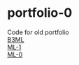 # portfolio-0
Code for old portfolio 
<br>
[B3ML](https://shorturl.at/x9suq)
<br>
[ML-1](https://chatgpt.com/share/6730ecb5-6fc8-8004-8b29-61616b264383)
<br>
[ML-0](https://chatgpt.com/share/6730a8b5-9400-8008-b2c2-9ca4349b4726)
<br>
